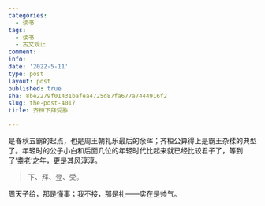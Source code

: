 ```yaml
---
categories:
  - 读书
tags:
  - 读书
  - 古文观止
comment: 
info: 
date: '2022-5-11'
type: post
layout: post
published: true
sha: 8be2279f01431bafea4725d87fa677a7444916f2
slug: the-post-4017
title: 齐桓下拜受胙

---
```

是春秋五霸的起点，也是周王朝礼乐最后的余晖；齐桓公算得上是霸王杂糅的典型了。年轻时的公子小白和后面几位的年轻时代比起来就已经比较君子了，等到了‘耋老’之年，更是其风淳淳。

> 下、拜、登、受。

周天子给，那是懂事；我不接，那是礼——实在是帅气。